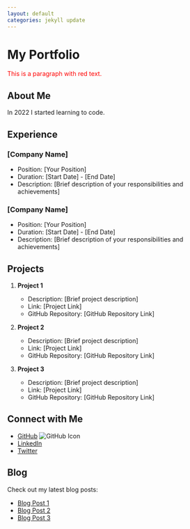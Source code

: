 ```yaml
---
layout: default
categories: jekyll update
---
```

# My Portfolio

<p style="color: red;">This is a paragraph with red text.</p>

## About Me
In 2022 I started learning to code. 

## Experience
### [Company Name]
- Position: [Your Position]
- Duration: [Start Date] - [End Date]
- Description: [Brief description of your responsibilities and achievements]

### [Company Name]
- Position: [Your Position]
- Duration: [Start Date] - [End Date]
- Description: [Brief description of your responsibilities and achievements]

## Projects
1. **Project 1**
   - Description: [Brief project description]
   - Link: [Project Link]
   - GitHub Repository: [GitHub Repository Link]

2. **Project 2**
   - Description: [Brief project description]
   - Link: [Project Link]
   - GitHub Repository: [GitHub Repository Link]

3. **Project 3**
   - Description: [Brief project description]
   - Link: [Project Link]
   - GitHub Repository: [GitHub Repository Link]

## Connect with Me
- [GitHub](https://github.com/yourusername) ![GitHub Icon](https://image-url-for-github-icon)
- [LinkedIn](https://linkedin.com/in/yourprofile)
- [Twitter](https://twitter.com/yourusername)

## Blog
Check out my latest blog posts:
- [Blog Post 1](blog/post-1.md)
- [Blog Post 2](blog/post-2.md)
- [Blog Post 3](blog/post-3.md)

